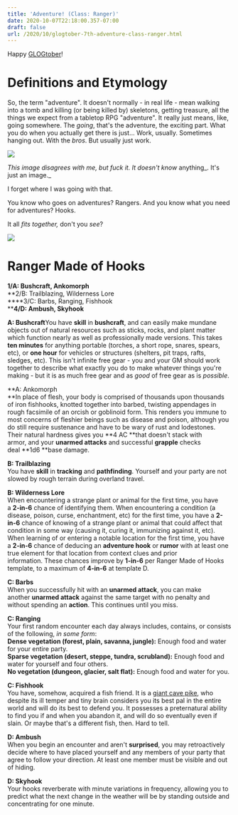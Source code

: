 ```yaml
---
title: 'Adventure! (Class: Ranger)'
date: 2020-10-07T22:18:00.357-07:00
draft: false
url: /2020/10/glogtober-7th-adventure-class-ranger.html
---
```


Happy [GLOGtober](https://sunderedshillings.blogspot.com/2020/09/glogtober.html)!

Definitions and Etymology
=========================

So, the term "adventure". It doesn't normally - in real life - mean walking into a tomb and killing (or being killed by) skeletons, getting treasure, all the things we expect from a tabletop RPG "adventure". It really just means, like, going somewhere. The _going_, that's the adventure, the exciting part. What you do when you actually get there is just... Work, usually. Sometimes hanging out. With the _bros_. But usually just work.

[![](https://lh3.googleusercontent.com/-oSXpYXXQw2c/X3_0VlK-BkI/AAAAAAAAqM4/qmozRAiM3lQWPOH_GZcKrX8IsSoNhjHXACLcBGAsYHQ/s16000/image.png)](https://lh3.googleusercontent.com/-oSXpYXXQw2c/X3_0VlK-BkI/AAAAAAAAqM4/qmozRAiM3lQWPOH_GZcKrX8IsSoNhjHXACLcBGAsYHQ/image.png)  

_This image disagrees with me, but fuck it. It doesn't know_ anything_. It's just an image._

I forget where I was going with that. 

You know who goes on adventures? Rangers. And you know what you need for adventures? Hooks.  

It all _fits together,_ don't you _see_?

[![](https://1.bp.blogspot.com/-vP1pK5e4C8U/X4D8vY_H-AI/AAAAAAAAqN0/diA9t7RsFwEpgduvGQcWziQh-BWhzErTwCLcBGAsYHQ/w283-h400/hookranger.png)](https://1.bp.blogspot.com/-vP1pK5e4C8U/X4D8vY_H-AI/AAAAAAAAqN0/diA9t7RsFwEpgduvGQcWziQh-BWhzErTwCLcBGAsYHQ/s2048/hookranger.png)

Ranger Made of Hooks
====================

**1/A: Bushcraft, Ankomorph**  
**2/B: Trailblazing, Wilderness Lore  
****3/C: Barbs, Ranging, Fishhook  
****4/D: Ambush, Skyhook**

**A: Bushcraft**You have **skill** in **bushcraft**, and can easily make mundane objects out of natural resources such as sticks, rocks, and plant matter which function nearly as well as professionally made versions. This takes **ten minutes** for anything portable (torches, a short rope, snares, spears, etc), or **one hour** for vehicles or structures (shelters, pit traps, rafts, sledges, etc). This isn't infinite free gear - you and your GM should work together to describe what exactly you do to make whatever things you're making - but it is as much free gear and as _good_ of free gear as is _possible_.

**A: Ankomorph  
**In place of flesh, your body is comprised of thousands upon thousands of iron fishhooks, knotted together into barbed, twisting appendages in rough facsimile of an orcish or goblinoid form. This renders you immune to most concerns of fleshier beings such as disease and poison, although you do still require sustenance and have to be wary of rust and lodestones. Their natural hardness gives you **4 AC **that doesn't stack with armor, and your **unarmed attacks** and successful **grapple** checks deal **1d6 **base damage.

**B: Trailblazing**  
You have **skill** in **tracking** and **pathfinding**. Yourself and your party are not slowed by rough terrain during overland travel.

**B: Wilderness Lore**  
When encountering a strange plant or animal for the first time, you have a **2-in-6** chance of identifying them. When encountering a condition (a disease, poison, curse, enchantment, etc) for the first time, you have a **2-in-6** chance of knowing of a strange plant or animal that could affect that condition in some way (causing it, curing it, immunizing against it, etc). When learning of or entering a notable location for the first time, you have a **2-in-6** chance of deducing an **adventure hook** or **rumor** with at least one true element for that location from context clues and prior information. These chances improve by **1-in-6** per Ranger Made of Hooks template, to a maximum of **4-in-6** at template D.

**C: Barbs**  
When you successfully hit with an **unarmed attack**, you can make another **unarmed attack** against the same target with no penalty and without spending an **action**. This continues until you miss.

**C: Ranging**  
Your first random encounter each day always includes, contains, or consists of the following, _in some form_:  
**Dense vegetation (forest, plain, savanna, jungle):** Enough food and water for your entire party.  
**Sparse vegetation (desert, steppe, tundra, scrubland):** Enough food and water for yourself and four others.  
**No vegetation (dungeon, glacier, salt flat):** Enough food and water for you.

**C: Fishhook**  
You have, somehow, acquired a fish friend. It is a [giant cave pike](https://madqueenscourt.blogspot.com/2020/04/bestiary-c-is-for-cave-beasts-companions.html), who despite its ill temper and tiny brain considers you its best pal in the entire world and will do its best to defend you. It possesses a preternatural ability to find you if and when you abandon it, and will do so eventually even if slain. Or maybe that's a different fish, then. Hard to tell.

**D: Ambush**  
When you begin an encounter and aren't **surprised**, you may retroactively decide where to have placed yourself and any members of your party that agree to follow your direction. At least one member must be visible and out of hiding.

**D: Skyhook**  
Your hooks reverberate with minute variations in frequency, allowing you to predict what the next change in the weather will be by standing outside and concentrating for one minute.